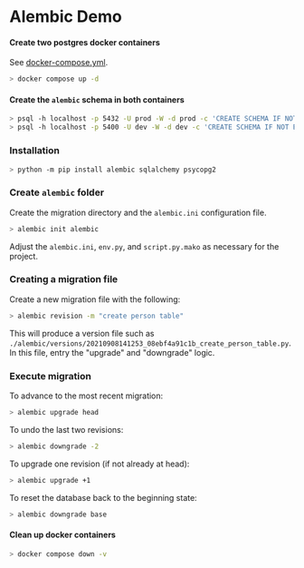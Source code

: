 # Alembic Demo

#### Create two postgres docker containers

See [docker-compose.yml](../docker-compose.yml). 

```bash
> docker compose up -d
```

#### Create the `alembic` schema in both containers

```bash
> psql -h localhost -p 5432 -U prod -W -d prod -c 'CREATE SCHEMA IF NOT EXISTS alembic;'
> psql -h localhost -p 5400 -U dev -W -d dev -c 'CREATE SCHEMA IF NOT EXISTS alembic;'
```

### Installation 

```bash
> python -m pip install alembic sqlalchemy psycopg2
```


### Create `alembic` folder

Create the migration directory and the `alembic.ini` configuration file.

```bash
> alembic init alembic
```

Adjust the `alembic.ini`, `env.py`, and `script.py.mako` as necessary for the project.

### Creating a migration file

Create a new migration file with the following:

```bash
> alembic revision -m "create person table"
```

This will produce a version file such as `./alembic/versions/20210908141253_08ebf4a91c1b_create_person_table.py`. In this file, entry the "upgrade" and "downgrade" logic.

### Execute migration

To advance to the most recent migration:
```bash
> alembic upgrade head
```

To undo the last two revisions:
```bash
> alembic downgrade -2
```

To upgrade one revision (if not already at head):
```bash
> alembic upgrade +1
```

To reset the database back to the beginning state:
```bash
> alembic downgrade base
```

#### Clean up docker containers

```bash
> docker compose down -v
```



